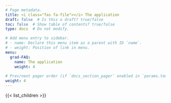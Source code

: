 ```yaml
---
# Page metadata.
title: <i class="fas fa-file"></i> The application
draft: false  # Is this a draft? true/false
toc: false  # Show table of contents? true/false
type: docs  # Do not modify.

# Add menu entry to sidebar.
# - name: Declare this menu item as a parent with ID `name`.
# - weight: Position of link in menu.
menu:
  grad-FAQ:
    name: The application
    weight: 4
    
# Prev/next pager order (if `docs_section_pager` enabled in `params.toml`)
weight: 4
---
```


{{< list_children >}}
